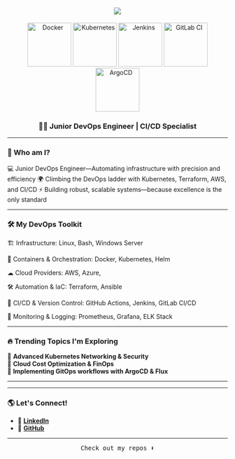 <h1 align="center">
    <img src="https://readme-typing-svg.herokuapp.com?font=Fira+Code&duration=2000&pause=500&color=63DAFF&random=true&width=450&lines=Welcome+to+my+Professional+Space+👨‍💻;Yair+here,+DevOps+Engineer;Building+Reliable+Infrastructure" />
</h1>
<p align="center">
    <img width="100" src="https://cdn.jsdelivr.net/gh/devicons/devicon/icons/docker/docker-original-wordmark.svg" alt="Docker">
    <img width="100" src="https://cdn.jsdelivr.net/gh/devicons/devicon/icons/kubernetes/kubernetes-plain-wordmark.svg" alt="Kubernetes">
    <img width="100" src="https://cdn.jsdelivr.net/gh/devicons/devicon/icons/jenkins/jenkins-original.svg" alt="Jenkins">
    <img width="100" src="https://cdn.jsdelivr.net/gh/devicons/devicon/icons/gitlab/gitlab-original-wordmark.svg" alt="GitLab CI">
    <img width="100" src="https://cdn.jsdelivr.net/gh/devicons/devicon/icons/argocd/argocd-original-wordmark.svg" alt="ArgoCD">
</p>
<h3 align="center">👨‍💻 Junior DevOps Engineer | CI/CD Specialist</h3>



---

### 💪 Who am I?
💻 Junior DevOps Engineer—Automating infrastructure with precision and efficiency
🌍 Climbing the DevOps ladder with Kubernetes, Terraform, AWS, and CI/CD
⚡ Building robust, scalable systems—because excellence is the only standard

---



### 🛠 My DevOps Toolkit

🏗️ Infrastructure: Linux, Bash, Windows Server

🐳 Containers & Orchestration: Docker, Kubernetes, Helm

☁ Cloud Providers: AWS, Azure,

🛠 Automation & IaC: Terraform, Ansible

🚀 CI/CD & Version Control: GitHub Actions, Jenkins, GitLab CI/CD

📡 Monitoring & Logging: Prometheus, Grafana, ELK Stack

---

### 🔥 Trending Topics I'm Exploring

🔹 **Advanced Kubernetes Networking & Security**  
🔹 **Cloud Cost Optimization & FinOps**  
🔹 **Implementing GitOps workflows with ArgoCD & Flux**  

---


---

### 🌎 Let's Connect!

- 💼 **[LinkedIn](https://linkedin.com/in/yair-kochavi-64314a172)**  
- 📂 **[GitHub](https://github.com/yairk-create)**  

---


<p align="center"><samp>Check out my repos ⬇️</samp></p>
